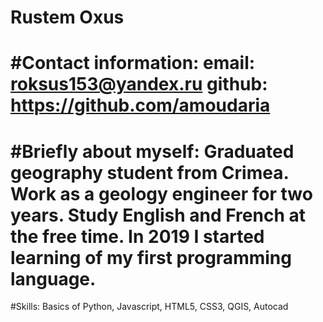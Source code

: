 __Rustem Oxus__
===
#Contact information:
email: roksus153@yandex.ru
github: https://github.com/amoudaria
===
#Briefly about myself:
Graduated geography student from Crimea. Work as a geology engineer for two years. Study English and French at the free time. In 2019 I started learning of my first programming language. 
===
#Skills:
Basics of Python, Javascript, HTML5, CSS3, QGIS, Autocad
